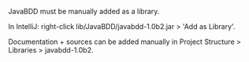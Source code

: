 JavaBDD must be manually added as a library.

In IntelliJ: right-click lib/JavaBDD/javabdd-1.0b2.jar > 'Add as Library'.

Documentation + sources can be added manually in Project Structure > Libraries > javabdd-1.0b2.
